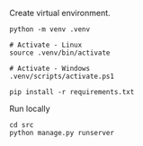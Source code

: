 Create virtual environment.

```
python -m venv .venv

# Activate - Linux
source .venv/bin/activate

# Activate - Windows
.venv/scripts/activate.ps1

pip install -r requirements.txt
```

Run locally

```
cd src
python manage.py runserver
```
